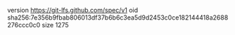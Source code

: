 version https://git-lfs.github.com/spec/v1
oid sha256:7e356b9fbab806013df37b6b6c3ea5d9d2453c0ce182144418a2688276ccc0c0
size 1275
